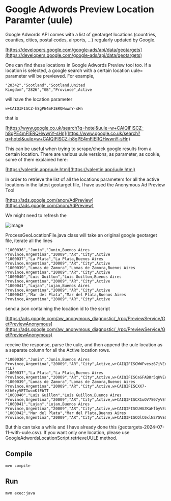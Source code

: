 # Google Adwords Preview Location Paramter (uule)


Google Adwords API comes with a list of geotarget locations (countries, counties, cities, postal codes, airports, ...) regularly updated by Google.

[https://developers.google.com/google-ads/api/data/geotargets](https://developers.google.com/google-ads/api/data/geotargets)

One can find these locations in Google Adwords Preview tool too. If a location is selected, a google search with a certain 
location uule= parameter will be previewed. For example, 

```
"20342","Scotland","Scotland,United Kingdom","2826","GB","Province",Active
```

will have the location parameter

```
w+CAIQIFISCZ-h8gPE4mFIERQHwwnY-sHn
```

that is

[https://www.google.co.uk/search?q=hotel&uule=w+CAIQIFISCZ-h8gPE4mFIERQHwwnY-sHn](https://www.google.co.uk/search?q=hotel&uule=w+CAIQIFISCZ-h8gPE4mFIERQHwwnY-sHn)

This can be useful when trying to scrape/check google results from a certain location. There are various uule versions, as parameter, as cookie, some of them explained here:

[https://valentin.app/uule.html](https://valentin.app/uule.html)

In order to retrieve the list of all the locations parameters for all the active locations in the latest geotarget file, I have used the Anonymous Ad Preview Tool

[https://ads.google.com/anon/AdPreview](https://ads.google.com/anon/AdPreview)

We might need to refresh the 

![image](https://github.com/user-attachments/assets/637384fa-cdcd-4730-ae50-101fb37a9db9)


ProcessGeoLocationFile.java class will take an original google geotarget file, iterate all the lines

```
"1000036","Junin","Junin,Buenos Aires Province,Argentina","20009","AR","City",Active
"1000037","La Plata","La Plata,Buenos Aires Province,Argentina","20009","AR","City",Active
"1000039","Lomas de Zamora","Lomas de Zamora,Buenos Aires Province,Argentina","20009","AR","City",Active
"1000040","Luis Guillon","Luis Guillon,Buenos Aires Province,Argentina","20009","AR","City",Active
"1000041","Lujan","Lujan,Buenos Aires Province,Argentina","20009","AR","City",Active
"1000042","Mar del Plata","Mar del Plata,Buenos Aires Province,Argentina","20009","AR","City",Active
```

send a json containing the location id to the script 

[https://ads.google.com/aw_anonymous_diagnostic/_/rpc/PreviewService/GetPreviewAnonymous](https://ads.google.com/aw_anonymous_diagnostic/_/rpc/PreviewService/GetPreviewAnonymous)

receive the response, parse the uule, and then append the uule location as a separate column for all the Active location rows.

```
"1000036","Junin","Junin,Buenos Aires Province,Argentina","20009","AR","City",Active,w+CAIQIFISCWWFvesz67iVEecTz0z-r1L7
"1000037","La Plata","La Plata,Buenos Aires Province,Argentina","20009","AR","City",Active,w+CAIQIFISCaGFAB8r5qKVEeMSc1TwRPy8
"1000039","Lomas de Zamora","Lomas de Zamora,Buenos Aires Province,Argentina","20009","AR","City",Active,w+CAIQIFISCXX7-Kth0ryVETIwcmKfEbTT
"1000040","Luis Guillon","Luis Guillon,Buenos Aires Province,Argentina","20009","AR","City",Active,w+CAIQIFISCX1uOV7S07yVEfs7mvmh4Yvr
"1000041","Lujan","Lujan,Buenos Aires Province,Argentina","20009","AR","City",Active,w+CAIQIFISCUHGZKaHfbyVEa4iU8WWhwlV
"1000042","Mar del Plata","Mar del Plata,Buenos Aires Province,Argentina","20009","AR","City",Active,w+CAIQIFISCQlC0xlN2YSVESbR_kuAcJbd
```

But this can take a while and I have already done this (geotargets-2024-07-11-with-uule.csv). If you want only one location, please use GoogleAdwordsLocationScript.retrieveUULE method.

## Compile

```
mvn compile
```

## Run


```
mvn exec:java
```
